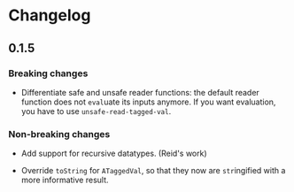 # Changelog

## 0.1.5

### Breaking changes

 - Differentiate safe and unsafe reader functions: the default reader function
   does not `eval`uate its inputs anymore. If you want evaluation, you have to
   use `unsafe-read-tagged-val`.

### Non-breaking changes

 - Add support for recursive datatypes. (Reid's work)

 - Override `toString` for `ATaggedVal`, so that they now are `str`ingified with
   a more informative result.
